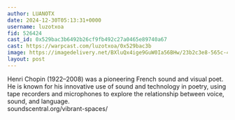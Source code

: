 ```yaml
---
author: LUANOTX
date: 2024-12-30T05:13:31+0000
username: luzotxoa
fid: 526424
cast_id: 0x529bac3b6492b26cf9fb492c27a0465e89740a67
cast: https://warpcast.com/luzotxoa/0x529bac3b
image: https://imagedelivery.net/BXluQx4ige9GuW0Ia56BHw/23b2c3e8-565c-4542-2e8c-336a34bb5d00/original
layout: post
---
```

Henri Chopin (1922–2008) was a pioneering French sound and visual poet. He is known for his innovative use of sound and technology in poetry, using tape recorders and microphones to explore the relationship between voice, sound, and language.  
soundscentral.org/vibrant-spaces/  

<img src='https://imagedelivery.net/BXluQx4ige9GuW0Ia56BHw/23b2c3e8-565c-4542-2e8c-336a34bb5d00/original' alt='' referrerpolicy='no-referrer'/>